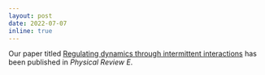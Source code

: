 ```yaml
---
layout: post
date: 2022-07-07 
inline: true
---
```


Our paper titled <a href='https://journals.aps.org/pre/abstract/10.1103/PhysRevE.106.014203'>Regulating dynamics through intermittent interactions</a> has been published in *Physical Review E*.
